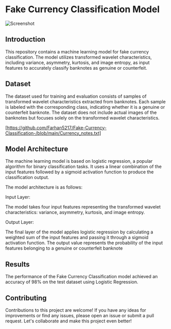 
# Fake Currency Classification Model


![Screenshot](https://tse4.mm.bing.net/th?id=OIP.3x-QNXbjyB7U9fn_hAfgiwHaDH&pid=Api&P=0&h=180)
## Introduction

This repository contains a machine learning model for fake currency classification. The model utilizes transformed wavelet characteristics, including variance, asymmetry, kurtosis, and image entropy, as input features to accurately classify banknotes as genuine or counterfeit.



## Dataset 

The dataset used for training and evaluation consists of samples of transformed wavelet characteristics extracted from banknotes. Each sample is labeled with the corresponding class, indicating whether it is a genuine or counterfeit banknote. The dataset does not include actual images of the banknotes but focuses solely on the transformed wavelet characteristics.

[https://github.com/Farhan5217/Fake-Currency-Classification-/blob/main/Currency_notes.txt]

## Model Architecture 

The machine learning model is based on logistic regression, a popular algorithm for binary classification tasks. It uses a linear combination of the input features followed by a sigmoid activation function to produce the classification output.

The model architecture is as follows:

Input Layer: 

The model takes four input features representing the transformed wavelet characteristics: variance, asymmetry, kurtosis, and image entropy.

Output Layer: 

The final layer of the model applies logistic regression by calculating a weighted sum of the input features and passing it through a sigmoid activation function. The output value represents the probability of the input features belonging to a genuine or counterfeit banknote
## Results

The performance of the Fake Currency Classification model achieved an accuracy of 98% on the test dataset using Logistic Regression.


## Contributing

Contributions to this project are welcome! If you have any ideas for improvements or find any issues, please open an issue or submit a pull request. Let's collaborate and make this project even better!
